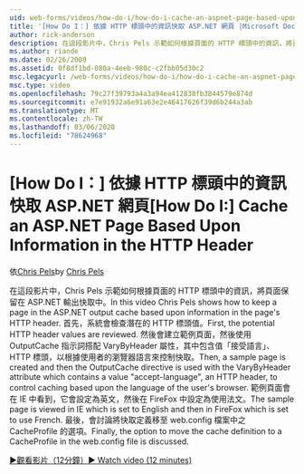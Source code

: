 ```yaml
---
uid: web-forms/videos/how-do-i/how-do-i-cache-an-aspnet-page-based-upon-information-in-the-http-header
title: '[How Do I：] 依據 HTTP 標頭中的資訊快取 ASP.NET 網頁 |Microsoft Docs'
author: rick-anderson
description: 在這段影片中，Chris Pels 示範如何根據頁面的 HTTP 標頭中的資訊，將頁面保留在 ASP.NET 輸出快取中。 首先，可能的 HTTP 頁首 。
ms.author: riande
ms.date: 02/26/2009
ms.assetid: 0f8df1bd-080a-4eeb-980c-c2fbb05d30c2
msc.legacyurl: /web-forms/videos/how-do-i/how-do-i-cache-an-aspnet-page-based-upon-information-in-the-http-header
msc.type: video
ms.openlocfilehash: 79c27f39793a4a3a94ea412838fb3844579e874d
ms.sourcegitcommit: e7e91932a6e91a63e2e46417626f39d6b244a3ab
ms.translationtype: MT
ms.contentlocale: zh-TW
ms.lasthandoff: 03/06/2020
ms.locfileid: "78624968"
---
```

# <a name="how-do-i--cache-an-aspnet-page-based-upon-information-in-the-http-header"></a><span data-ttu-id="ee63a-104">[How Do I：] 依據 HTTP 標頭中的資訊快取 ASP.NET 網頁</span><span class="sxs-lookup"><span data-stu-id="ee63a-104">[How Do I:]  Cache an ASP.NET Page Based Upon Information in the HTTP Header</span></span>

<span data-ttu-id="ee63a-105">依[Chris Pels](https://twitter.com/chrispels)</span><span class="sxs-lookup"><span data-stu-id="ee63a-105">by [Chris Pels](https://twitter.com/chrispels)</span></span>

<span data-ttu-id="ee63a-106">在這段影片中，Chris Pels 示範如何根據頁面的 HTTP 標頭中的資訊，將頁面保留在 ASP.NET 輸出快取中。</span><span class="sxs-lookup"><span data-stu-id="ee63a-106">In this video Chris Pels shows how to keep a page in the ASP.NET output cache based upon information in the page's HTTP header.</span></span> <span data-ttu-id="ee63a-107">首先，系統會檢查潛在的 HTTP 標頭值。</span><span class="sxs-lookup"><span data-stu-id="ee63a-107">First, the potential HTTP header values are reviewed.</span></span> <span data-ttu-id="ee63a-108">然後會建立範例頁面，然後使用 OutputCache 指示詞搭配 VaryByHeader 屬性，其中包含值「接受語言」、HTTP 標頭，以根據使用者的瀏覽器語言來控制快取。</span><span class="sxs-lookup"><span data-stu-id="ee63a-108">Then, a sample page is created and then the OutputCache directive is used with the VaryByHeader attribute which contains a value "accept-language", an HTTP header, to control caching based upon the language of the user's browser.</span></span> <span data-ttu-id="ee63a-109">範例頁面會在 IE 中看到，它會設定為英文，然後在 FireFox 中設定為使用法文。</span><span class="sxs-lookup"><span data-stu-id="ee63a-109">The sample page is viewed in IE which is set to English and then in FireFox which is set to use French.</span></span> <span data-ttu-id="ee63a-110">最後，會討論將快取定義移至 web.config 檔案中之 CacheProfile 的選項。</span><span class="sxs-lookup"><span data-stu-id="ee63a-110">Finally, the option to move the cache definition to a CacheProfile in the web.config file is discussed.</span></span>

[<span data-ttu-id="ee63a-111">&#9654;觀看影片（12分鐘）</span><span class="sxs-lookup"><span data-stu-id="ee63a-111">&#9654; Watch video (12 minutes)</span></span>](https://channel9.msdn.com/Blogs/ASP-NET-Site-Videos/how-do-i-cache-an-aspnet-page-based-upon-information-in-the-http-header)
